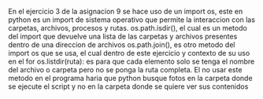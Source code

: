 En el ejercicio 3 de la asignacion 9 se hace uso de un import os, este en python es un import de sistema operativo que permite la interaccion con las carpetas, archivos, procesos y rutas.
os.path.isdir(), el cual es un metodo del import que devuelve una lista de las carpetas y archivos presentes dentro de una direccion de archivos
os.path.join(), es otro metodo del import os que se usa, el cual dentro de este ejercicio y contexto de su uso en el for os.listdir(ruta): es para que cada elemento solo se tenga el nombre del archivo o carpeta pero no se ponga la ruta completa.
El no usar este metodo en el programa haria que python busque fotos en la carpeta donde se ejecute el script y no en la carpeta donde se quiere ver sus contenidos
